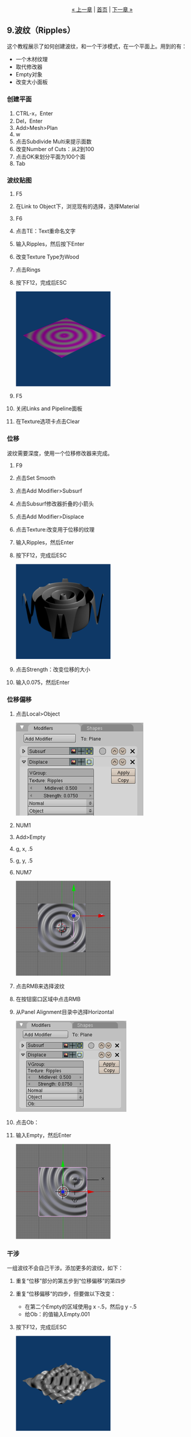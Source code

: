 <p style="text-align:center">
    <a href="./8.html">&laquo; 上一章</a> |
    <a href="./index.html">首页</a>
    | <a href="./10.html">下一章 &raquo;</a>
</p>

## 9.波纹（Ripples） ##

这个教程展示了如何创建波纹，和一个干涉模式，在一个平面上。用到的有：

- 一个木材纹理 
- 取代修改器 
- Empty对象 
- 改变大小面板

### 创建平面 ###

1. CTRL-x，Enter
2. Del，Enter
3. Add>Mesh>Plan
4. w
5. 点击Subdivide Multi来提示面数
6. 改变Number of Cuts：从2到100
7. 点击OK来划分平面为100个面
8. Tab

### 波纹贴图 ###

1. F5
2. 在Link to Object下，浏览现有的选择，选择Material
3. F6
4. 点击TE：Text重命名文字
5. 输入Ripples，然后按下Enter
6. 改变Texture Type为Wood
7. 点击Rings
8. 按下F12，完成后ESC

	![](img/9/image115.png)

9. F5
10. 关闭Links and Pipeline面板
11. 在Texture选项卡点击Clear

### 位移 ###

波纹需要深度，使用一个位移修改器来完成。

1. F9
2. 点击Set Smooth
3. 点击Add Modifier>Subsurf
4. 点击Subsurf修改器折叠的小箭头
5. 点击Add Modifier>Displace
6. 点击Texture:改变用于位移的纹理
7. 输入Ripples，然后Enter
8. 按下F12，完成后ESC

	![](img/9/image117.png)

9. 点击Strength：改变位移的大小
10. 输入0.075，然后Enter

### 位移偏移 ###

1. 点击Local>Object

	![](img/9/image119.png)

2. NUM1
3. Add>Empty
4. g, x, .5
5. g, y, .5
6. NUM7

	![](img/9/image121.png)

7. 点击RMB来选择波纹
8. 在按钮窗口区域中点击RMB
9. 从Panel Alignment目录中选择Horizontal

	![](img/9/image123.png)

10. 点击Ob：
11. 输入Empty，然后Enter

	![](img/9/image125.png)
 
### 干涉 ###

一组波纹不会自己干涉。添加更多的波纹，如下：

1. 重复“位移”部分的第五步到“位移偏移”的第四步
2. 重复“位移偏移“的四步，但要做以下改变：
	- 在第二个Empty的区域使用g x -.5，然后g y -.5 
	- 给Ob：的值输入Empty.001

3. 按下F12，完成后ESC

	![](img/9/image127.png) 
